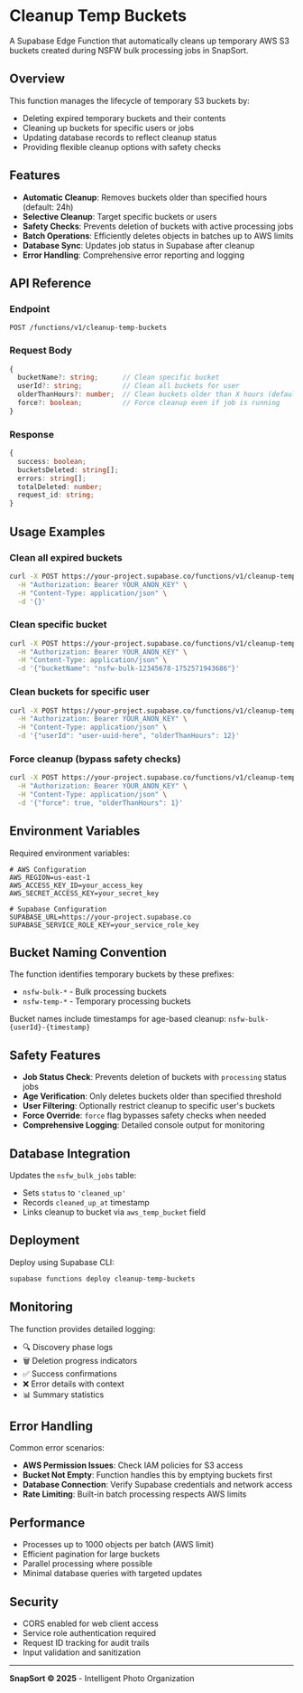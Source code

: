 # Cleanup Temp Buckets

A Supabase Edge Function that automatically cleans up temporary AWS S3 buckets created during NSFW bulk processing jobs in SnapSort.

## Overview

This function manages the lifecycle of temporary S3 buckets by:
- Deleting expired temporary buckets and their contents
- Cleaning up buckets for specific users or jobs
- Updating database records to reflect cleanup status
- Providing flexible cleanup options with safety checks

## Features

- **Automatic Cleanup**: Removes buckets older than specified hours (default: 24h)
- **Selective Cleanup**: Target specific buckets or users
- **Safety Checks**: Prevents deletion of buckets with active processing jobs
- **Batch Operations**: Efficiently deletes objects in batches up to AWS limits
- **Database Sync**: Updates job status in Supabase after cleanup
- **Error Handling**: Comprehensive error reporting and logging

## API Reference

### Endpoint
```
POST /functions/v1/cleanup-temp-buckets
```

### Request Body
```typescript
{
  bucketName?: string;      // Clean specific bucket
  userId?: string;          // Clean all buckets for user  
  olderThanHours?: number;  // Clean buckets older than X hours (default: 24)
  force?: boolean;          // Force cleanup even if job is running
}
```

### Response
```typescript
{
  success: boolean;
  bucketsDeleted: string[];
  errors: string[];
  totalDeleted: number;
  request_id: string;
}
```

## Usage Examples

### Clean all expired buckets
```bash
curl -X POST https://your-project.supabase.co/functions/v1/cleanup-temp-buckets \
  -H "Authorization: Bearer YOUR_ANON_KEY" \
  -H "Content-Type: application/json" \
  -d '{}'
```

### Clean specific bucket
```bash
curl -X POST https://your-project.supabase.co/functions/v1/cleanup-temp-buckets \
  -H "Authorization: Bearer YOUR_ANON_KEY" \
  -H "Content-Type: application/json" \
  -d '{"bucketName": "nsfw-bulk-12345678-1752571943686"}'
```

### Clean buckets for specific user
```bash
curl -X POST https://your-project.supabase.co/functions/v1/cleanup-temp-buckets \
  -H "Authorization: Bearer YOUR_ANON_KEY" \
  -H "Content-Type: application/json" \
  -d '{"userId": "user-uuid-here", "olderThanHours": 12}'
```

### Force cleanup (bypass safety checks)
```bash
curl -X POST https://your-project.supabase.co/functions/v1/cleanup-temp-buckets \
  -H "Authorization: Bearer YOUR_ANON_KEY" \
  -H "Content-Type: application/json" \
  -d '{"force": true, "olderThanHours": 1}'
```

## Environment Variables

Required environment variables:

```env
# AWS Configuration
AWS_REGION=us-east-1
AWS_ACCESS_KEY_ID=your_access_key
AWS_SECRET_ACCESS_KEY=your_secret_key

# Supabase Configuration  
SUPABASE_URL=https://your-project.supabase.co
SUPABASE_SERVICE_ROLE_KEY=your_service_role_key
```

## Bucket Naming Convention

The function identifies temporary buckets by these prefixes:
- `nsfw-bulk-*` - Bulk processing buckets
- `nsfw-temp-*` - Temporary processing buckets

Bucket names include timestamps for age-based cleanup: `nsfw-bulk-{userId}-{timestamp}`

## Safety Features

- **Job Status Check**: Prevents deletion of buckets with `processing` status jobs
- **Age Verification**: Only deletes buckets older than specified threshold
- **User Filtering**: Optionally restrict cleanup to specific user's buckets
- **Force Override**: `force` flag bypasses safety checks when needed
- **Comprehensive Logging**: Detailed console output for monitoring

## Database Integration

Updates the `nsfw_bulk_jobs` table:
- Sets `status` to `'cleaned_up'`
- Records `cleaned_up_at` timestamp
- Links cleanup to bucket via `aws_temp_bucket` field

## Deployment

Deploy using Supabase CLI:

```bash
supabase functions deploy cleanup-temp-buckets
```

## Monitoring

The function provides detailed logging:
- 🔍 Discovery phase logs
- 🗑️ Deletion progress indicators  
- ✅ Success confirmations
- ❌ Error details with context
- 📊 Summary statistics

## Error Handling

Common error scenarios:
- **AWS Permission Issues**: Check IAM policies for S3 access
- **Bucket Not Empty**: Function handles this by emptying buckets first
- **Database Connection**: Verify Supabase credentials and network access
- **Rate Limiting**: Built-in batch processing respects AWS limits

## Performance

- Processes up to 1000 objects per batch (AWS limit)
- Efficient pagination for large buckets
- Parallel processing where possible
- Minimal database queries with targeted updates

## Security

- CORS enabled for web client access
- Service role authentication required
- Request ID tracking for audit trails
- Input validation and sanitization

---

**SnapSort © 2025** - Intelligent Photo Organization